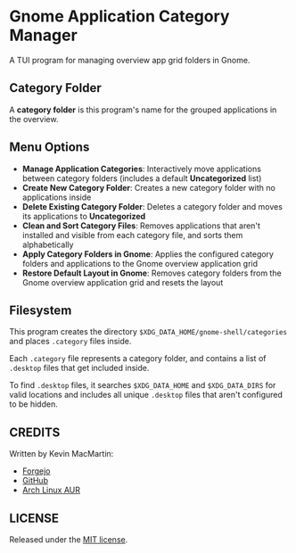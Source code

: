 # Gnome Application Category Manager

A TUI program for managing overview app grid folders in Gnome.

## Category Folder

A **category folder** is this program's name for the grouped applications in the overview.

## Menu Options

* **Manage Application Categories**: Interactively move applications between category folders (includes a default **Uncategorized** list)
* **Create New Category Folder**: Creates a new category folder with no applications inside
* **Delete Existing Category Folder**: Deletes a category folder and moves its applications to **Uncategorized**
* **Clean and Sort Category Files**: Removes applications that aren't installed and visible from each category file, and sorts them alphabetically
* **Apply Category Folders in Gnome**: Applies the configured category folders and applications to the Gnome overview application grid
* **Restore Default Layout in Gnome**: Removes category folders from the Gnome overview application grid and resets the layout

## Filesystem

This program creates the directory `$XDG_DATA_HOME/gnome-shell/categories` and places `.category` files inside.

Each `.category` file represents a category folder, and contains a list of `.desktop` files that get included inside.

To find `.desktop` files, it searches `$XDG_DATA_HOME` and `$XDG_DATA_DIRS` for valid locations and includes all unique `.desktop` files that aren't configured to be hidden.

## CREDITS

Written by Kevin MacMartin:

* [Forgejo](https://git.darkcloud.ca/kevin)
* [GitHub](https://github.com/prurigro)
* [Arch Linux AUR](https://aur.archlinux.org/packages/?SeB=m&K=prurigro)

## LICENSE

Released under the [MIT license](http://opensource.org/licenses/MIT).
